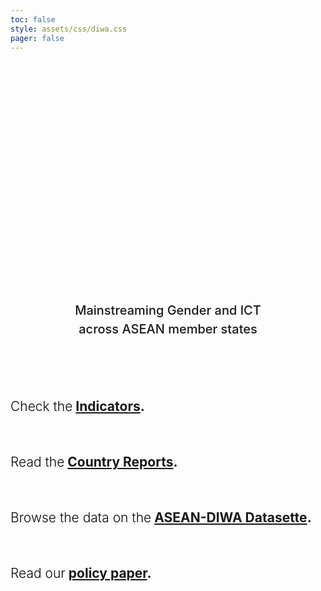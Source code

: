 ```yaml
---
toc: false
style: assets/css/diwa.css
pager: false
---
```


<div class="hero">
  <h1>ASEAN-DIWA Dashboard</h1>
  <h2>Mainstreaming Gender and ICT across ASEAN member states</h2>
</div>

## <span style="color: #0a0a0a; font-weight: 300">Check the</span> <a href="indicators/" target="_blank"><strong>Indicators</strong></a>.
<br>

<!-- ## <span style="color: #0a0a0a; font-weight: 300">View the</span> <a href="maps/" target="_blank"><strong>Map</strong></a>.
<br> -->

## <span style="color: #0a0a0a; font-weight: 300">Read the</span> <a href="country-reports/" target="_blank"><strong>Country Reports</strong></a>.
<br>

## <span style="color: #0a0a0a; font-weight: 300">Browse the data on the</span> <a href="https://data.aseandiwa.org//" target="_blank"><strong>ASEAN-DIWA Datasette</strong></a>.
<br>

## <span style="color: #0a0a0a; font-weight: 300">Read our</span> <a href="assets/files/SmartCT-ASEAN-DIWA-Policy-Paper.pdf" download target="_blank"><strong>policy paper</strong></a>.
<br>


<style>

.hero {
  display: flex;
  flex-direction: column;
  align-items: center;
  margin: 4rem 0 6rem;
  text-wrap: balance;
  text-align: center;
}

.hero h1 {
  margin: 1rem 0;
  padding: 1rem 0;
  max-width: none;
  font-size: 14vw;
  font-weight: 900;
  line-height: 1;
  background: linear-gradient(30deg, var(--theme-foreground-focus), currentColor);
  -webkit-background-clip: text;
  -webkit-text-fill-color: transparent;
  background-clip: text;
}

.hero h2 {
  margin: 0;
  max-width: 34em;
  font-size: 20px;
  font-style: initial;
  font-weight: 500;
  line-height: 1.5;
  color: var(--theme-foreground-muted);
}

@media (min-width: 640px) {
  .hero h1 {
    font-size: 90px;
  }
}

</style>